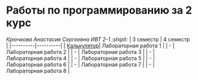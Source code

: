 # **Работы по программированию за 2 курс**
*Крючкова Анастасия Сергеевна ИВТ 2-1 :shipit:*
| 3 семестр | 4 семестр |
|----------|----------|
| [Калькулятор](https://replit.com/@nestessia/calculator#main.py "Калькулятор")| Лабораторная работа 1   |
| -    | Лабораторная работа 2   |
| -    | Лабораторная работа 3   |
| -    | Лабораторная работа 4   |
| -    | Лабораторная работа 5   |
| -    | Лабораторная работа 6   |
| -    | Лабораторная работа 7   |
| -    | Лабораторная работа 8   |
